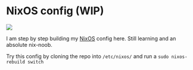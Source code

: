 # NixOS config (WIP)

![](https://share.keks.club/-Cdbc5AoeLr/Screenshot%20from%202023-03-15%2014-38-06.png)

I am step by step building my [NixOS](https://nixos.org/) config here. Still learning and an absolute nix-noob.

Try this config by cloning the repo into `/etc/nixos/` and run a `sudo nixos-rebuild switch`
